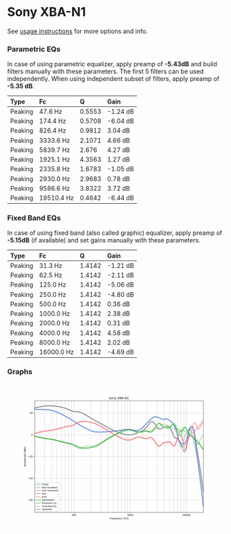 # Sony XBA-N1
See [usage instructions](https://github.com/jaakkopasanen/AutoEq#usage) for more options and info.

### Parametric EQs
In case of using parametric equalizer, apply preamp of **-5.43dB** and build filters manually
with these parameters. The first 5 filters can be used independently.
When using independent subset of filters, apply preamp of **-5.35 dB**.

| Type    | Fc         |      Q | Gain     |
|:--------|:-----------|:-------|:---------|
| Peaking | 47.6 Hz    | 0.5553 | -1.24 dB |
| Peaking | 174.4 Hz   | 0.5708 | -6.04 dB |
| Peaking | 826.4 Hz   | 0.9812 | 3.04 dB  |
| Peaking | 3333.6 Hz  | 2.1071 | 4.66 dB  |
| Peaking | 5839.7 Hz  | 2.676  | 4.27 dB  |
| Peaking | 1925.1 Hz  | 4.3563 | 1.27 dB  |
| Peaking | 2335.8 Hz  | 1.6783 | -1.05 dB |
| Peaking | 2930.0 Hz  | 2.9683 | 0.78 dB  |
| Peaking | 9586.6 Hz  | 3.8322 | 3.72 dB  |
| Peaking | 19510.4 Hz | 0.4642 | -6.44 dB |

### Fixed Band EQs
In case of using fixed band (also called graphic) equalizer, apply preamp of **-5.15dB**
(if available) and set gains manually with these parameters.

| Type    | Fc         |      Q | Gain     |
|:--------|:-----------|:-------|:---------|
| Peaking | 31.3 Hz    | 1.4142 | -1.21 dB |
| Peaking | 62.5 Hz    | 1.4142 | -2.11 dB |
| Peaking | 125.0 Hz   | 1.4142 | -5.06 dB |
| Peaking | 250.0 Hz   | 1.4142 | -4.80 dB |
| Peaking | 500.0 Hz   | 1.4142 | 0.36 dB  |
| Peaking | 1000.0 Hz  | 1.4142 | 2.38 dB  |
| Peaking | 2000.0 Hz  | 1.4142 | 0.31 dB  |
| Peaking | 4000.0 Hz  | 1.4142 | 4.58 dB  |
| Peaking | 8000.0 Hz  | 1.4142 | 2.02 dB  |
| Peaking | 16000.0 Hz | 1.4142 | -4.69 dB |

### Graphs
![](./Sony%20XBA-N1.png)